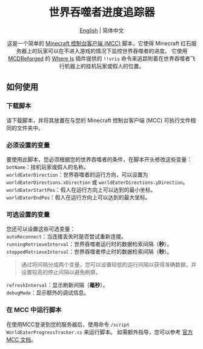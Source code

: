<div align="center">
  
# 世界吞噬者进度追踪器

[English](/README.md) | 简体中文

这是一个简单的 [Minecraft 控制台客户端 (MCC)](https://mccteam.github.io/) 脚本，它使得 Minecraft 红石服务器上的玩家可以在不进入游戏的情况下监控世界吞噬者的进度。
它使用 [MCDReforged](https://github.com/Fallen-Breath/MCDReforged) 的 [Where Is](https://github.com/Lazy-Bing-Server/WhereIs-MCDR) 插件提供的 `!!vris` 命令来追踪附着在世界吞噬者飞行机器上的挂机玩家或假人的位置。

</div>

## 如何使用
### 下载脚本
请下载脚本，并将其放置在与您的 Minecraft 控制台客户端 (MCC) 可执行文件相同的文件夹中。
### 必须设置的变量
要使用此脚本，您必须根据您的世界吞噬者的条件，在脚本开头修改这些变量：\
`botName`：挂机玩家或假人的名称。\
`worldEaterDirection`：世界吞噬者的运行方向，可以设置为 `worldEaterDirections.xDirection` 或 `worldEaterDirections.yDirection`。\
`worldEaterStartPos`：假人在运行方向上可以达到的最小坐标。\
`worldEaterEndPos`：假人在运行方向上可以达到的最大坐标。

### 可选设置的变量
您还可以设置这些可选变量：\
`autoReconnect`：当连接丢失时是否尝试重新连接。\
`runningRetrieveInterval`：世界吞噬者运行时的数据检索间隔（**秒**）。\
`stoppedRetrieveInterval`：世界吞噬者停止时的数据检索间隔（**秒**）。
> 通过将间隔分成两个变量，您可以设置较低的运行间隔以获得准确数据，并设置较高的停止间隔以避免刷屏。

`refreshInterval`：显示刷新间隔（**毫秒**）。\
`debugMode`：显示额外的调试信息。

### 在 MCC 中运行脚本
在使用MCC登录到您的服务器后，使用命令 `/script WorldEaterProgressTracker.cs` 来运行脚本。
如需额外指导，您可以参考 [官方 MCC 文档](https://mccteam.github.io/guide/)。
